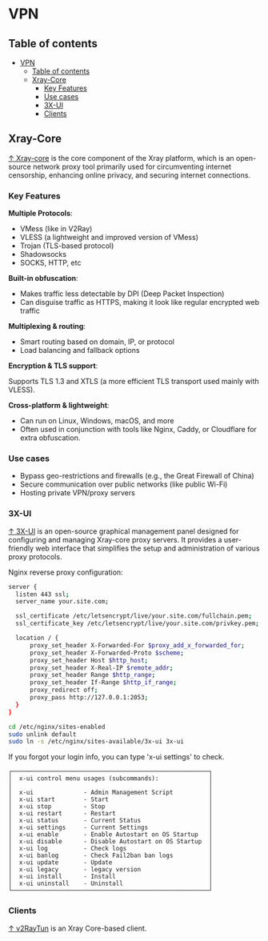 # VPN

## Table of contents

- [VPN](#vpn)
  - [Table of contents](#table-of-contents)
  - [Xray-Core](#xray-core)
    - [Key Features](#key-features)
    - [Use cases](#use-cases)
    - [3X-UI](#3x-ui)
    - [Clients](#clients)

## Xray-Core

[↑ Xray-core](https://github.com/XTLS/Xray-core) is the core component of the Xray platform, which is an open-source network proxy tool primarily used for circumventing internet censorship, enhancing online privacy, and securing internet connections.

### Key Features

**Multiple Protocols**:

- VMess (like in V2Ray)
- VLESS (a lightweight and improved version of VMess)
- Trojan (TLS-based protocol)
- Shadowsocks
- SOCKS, HTTP, etc

**Built-in obfuscation**:

- Makes traffic less detectable by DPI (Deep Packet Inspection)
- Can disguise traffic as HTTPS, making it look like regular encrypted web traffic

**Multiplexing & routing**:

- Smart routing based on domain, IP, or protocol
- Load balancing and fallback options

**Encryption & TLS support**:

Supports TLS 1.3 and XTLS (a more efficient TLS transport used mainly with VLESS).

**Cross-platform & lightweight**:

- Can run on Linux, Windows, macOS, and more
- Often used in conjunction with tools like Nginx, Caddy, or Cloudflare for extra obfuscation.

### Use cases

- Bypass geo-restrictions and firewalls (e.g., the Great Firewall of China)
- Secure communication over public networks (like public Wi-Fi)
- Hosting private VPN/proxy servers

### 3X-UI

[↑ 3X-UI](https://github.com/MHSanaei/3x-ui) is an open-source graphical management panel designed for configuring and managing Xray-core proxy servers. It provides a user-friendly web interface that simplifies the setup and administration of various proxy protocols.

Nginx reverse proxy configuration:

```bash
server {
  listen 443 ssl;
  server_name your.site.com;

  ssl_certificate /etc/letsencrypt/live/your.site.com/fullchain.pem;
  ssl_certificate_key /etc/letsencrypt/live/your.site.com/privkey.pem;

  location / {
      proxy_set_header X-Forwarded-For $proxy_add_x_forwarded_for;
      proxy_set_header X-Forwarded-Proto $scheme;
      proxy_set_header Host $http_host;
      proxy_set_header X-Real-IP $remote_addr;
      proxy_set_header Range $http_range;
      proxy_set_header If-Range $http_if_range;
      proxy_redirect off;
      proxy_pass http://127.0.0.1:2053;
  }
}
```

```bash
cd /etc/nginx/sites-enabled
sudo unlink default
sudo ln -s /etc/nginx/sites-available/3x-ui 3x-ui
```

If you forgot your login info, you can type 'x-ui settings' to check.

```text
┌───────────────────────────────────────────────────────┐
│  x-ui control menu usages (subcommands):              │
│                                                       │
│  x-ui              - Admin Management Script          │
│  x-ui start        - Start                            │
│  x-ui stop         - Stop                             │
│  x-ui restart      - Restart                          │
│  x-ui status       - Current Status                   │
│  x-ui settings     - Current Settings                 │
│  x-ui enable       - Enable Autostart on OS Startup   │
│  x-ui disable      - Disable Autostart on OS Startup  │
│  x-ui log          - Check logs                       │
│  x-ui banlog       - Check Fail2ban ban logs          │
│  x-ui update       - Update                           │
│  x-ui legacy       - legacy version                   │
│  x-ui install      - Install                          │
│  x-ui uninstall    - Uninstall                        │
└───────────────────────────────────────────────────────┘
```

### Clients

[↑ v2RayTun](https://v2raytun.com) is an Xray Core-based client.

